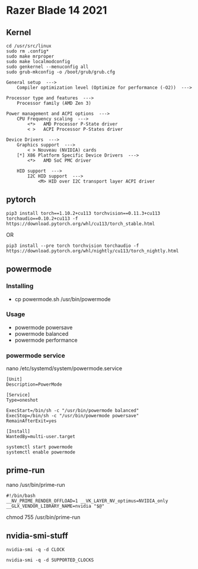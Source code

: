 
# Razer Blade 14 2021

## Kernel

```
cd /usr/src/linux
sudo rm .config*
sudo make mrproper
sudo make localmodconfig
sudo genkernel --menuconfig all
sudo grub-mkconfig -o /boot/grub/grub.cfg
```

```
General setup  --->
    Compiler optimization level (Optimize for performance (-O2))  --->
    
Processor type and features  --->
    Processor family (AMD Zen 3)

Power management and ACPI options  --->
    CPU Frequency scaling  --->
        <*>   AMD Processor P-State driver
        < >   ACPI Processor P-States driver
    
Device Drivers  --->
    Graphics support  ---> 
        < > Nouveau (NVIDIA) cards
    [*] X86 Platform Specific Device Drivers  --->
        <*>   AMD SoC PMC driver
        
    HID support  --->
        I2C HID support  --->
            <M> HID over I2C transport layer ACPI driver

```

## pytorch
```
pip3 install torch==1.10.2+cu113 torchvision==0.11.3+cu113 torchaudio==0.10.2+cu113 -f https://download.pytorch.org/whl/cu113/torch_stable.html
```
OR
```
pip3 install --pre torch torchvision torchaudio -f https://download.pytorch.org/whl/nightly/cu113/torch_nightly.html
```

## powermode

### Installing
* cp powermode.sh /usr/bin/powermode

### Usage
* powermode powersave
* powermode balanced
* powermode performance

### powermode service
nano /etc/systemd/system/powermode.service
```
[Unit]
Description=PowerMode

[Service]
Type=oneshot

ExecStart=/bin/sh -c "/usr/bin/powermode balanced"
ExecStop=/bin/sh -c "/usr/bin/powermode powersave"
RemainAfterExit=yes

[Install]
WantedBy=multi-user.target
```
```
systemctl start powermode
systemctl enable powermode
```


## prime-run
nano /usr/bin/prime-run
```
#!/bin/bash
__NV_PRIME_RENDER_OFFLOAD=1 __VK_LAYER_NV_optimus=NVIDIA_only __GLX_VENDOR_LIBRARY_NAME=nvidia "$@"
```
chmod 755 /usr/bin/prime-run

## nvidia-smi-stuff
```
nvidia-smi -q -d CLOCK

nvidia-smi -q -d SUPPORTED_CLOCKS
```




